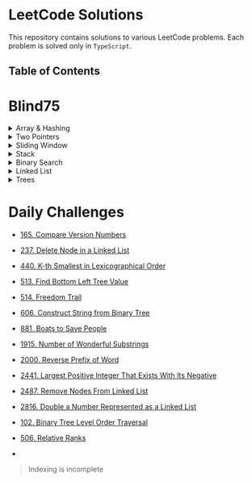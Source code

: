 # LeetCode Solutions

This repository contains solutions to various LeetCode problems. Each problem is solved only in `TypeScript`.

## Table of Contents

# Blind75

<details>

<summary> Array & Hashing </summary>

- [1. Two sum](./Problems/Blind%2075/Arrays%20%26%20Hashing/1.%20Two%20Sum.md)

- [49. Group Anagrams](./Problems/Blind%2075/Arrays%20%26%20Hashing/49.%20Group%20Anagrams.md)
- [347. Top K Frequent Elements](./Problems/Blind%2075/Arrays%20%26%20Hashing/347.%20Top%20K%20Frequent%20Elements.md)
- [128. Longest Consecutive Sequence](./Problems//Blind%2075/Arrays%20%26%20Hashing/128.%20Longest%20Consecutive%20Sequence.md)
- [217. Contains Duplicate](./Problems/Blind%2075/Arrays%20%26%20Hashing/217.%20Contains%20Duplicate.md)
- [238. Product of Array Except Self](./Problems/Blind%2075/Arrays%20%26%20Hashing/238.%20Product%20of%20Array%20Except%20Self.md)
- [242. Valid Anagram](./Problems/Blind%2075/Arrays%20%26%20Hashing/242.%20Valid%20Anagram.md)
</details>

<details>
<summary> Two Pointers </summary>

- [11. Container With Most Water](./Problems/Blind%2075/Two%20Pointers/11.%20Container%20With%20Most%20Water.md)

- [15. 3Sum](./Problems/Blind%2075/Two%20Pointers/15.%203Sum.md)
- [125. Valid Palindrome](./Problems/Blind%2075/Two%20Pointers/125.%20Valid%20Palindrome.md)

</details>

<details>
<summary> Sliding Window </summary>

- [3. Longest Substring Without Repeating Characters](./Problems/Blind%2075/Sliding%20Window/3.%20Longest%20Substring%20Without%20Repeating%20Characters.md)

- [76. Minimum Window Substring](./Problems/Blind%2075/Sliding%20Window/76.%20Minimum%20Window%20Substring.md)
- [121. Best Time to Buy and Sell Stock](./Problems/Blind%2075/Sliding%20Window/121.%20Best%20Time%20to%20Buy%20and%20Sell%20Stock.md)
- [424. Longest Repeating Character Replacement](./Problems/Blind%2075/Sliding%20Window/424.%20Longest%20Repeating%20Character%20Replacement.md)

</details>

<details>
<summary> Stack </summary>

- [20. Valid Parentheses](./Problems/Blind%2075/Stack/20.%20Valid%20Parentheses.md)

</details>

<details>
<summary> Binary Search </summary>

- [33. Search in Rotated Sorted Array](./Problems/Blind%2075/Binary%20Search/33.%20Search%20in%20Rotated%20Sorted%20Array.md)

- [153. Find Minimum in Rotated Sorted Array](./Problems/Blind%2075/Binary%20Search/153.%20Find%20Minimum%20in%20Rotated%20Sorted%20Array.md)

</details>

<details>
<summary> Linked List </summary>

- [19. Remove Nth Node From End of List](./Problems/Blind%2075/Linked%20List/19.%20Remove%20Nth%20Node%20From%20End%20of%20List.md)

- [21. Merge Two Sorted Lists](./Problems/Blind%2075/Linked%20List/21.%20Merge%20Two%20Sorted%20Lists.md)
- [23. Merge k Sorted Lists](./Problems/Blind%2075/Linked%20List/23.%20Merge%20k%20Sorted%20Lists.md)
- [141. Linked List Cycle](./Problems/Blind%2075/Linked%20List/141.%20Linked%20List%20Cycle.md)
- [143. Reorder List](./Problems/Blind%2075/Linked%20List/143.%20Reorder%20List.md)
- [206. Reverse Linked List](./Problems/Blind%2075/Linked%20List/206.%20Reverse%20Linked%20List.md)


</details>

<details>
<summary> Trees </summary>

- [100. Same Tree](./Problems/Blind%2075/Trees/100.%20Same%20Tree.md)
- [104. Maximum Depth of Binary Tree](./Problems/Blind%2075/Trees/104.%20Maximum%20Depth%20of%20Binary%20Tree.md)
- [226. Invert Binary Tree](./Problems/Blind%2075/Trees/226.%20Invert%20Binary%20Tree.md)
- [235. Lowest Common Ancestor of a Binary Search Tree](./Problems/Blind%2075/Trees/235.%20Lowest%20Common%20Ancestor%20of%20a%20Binary%20Search%20Tree.md)
- [572. Subtree of Another Tree](./Problems/Blind%2075/Trees/572.%20Subtree%20of%20Another%20Tree.md)
- [102. Binary Tree Level Order Traversal](./Problems/Blind%2075/Trees/105.%20Construct%20Binary%20Tree%20Level%20Order%20Traversal.md)
- [98. Validate Binary Search Tree](./Problems/Blind%2075/Trees/98.%20Validate%20Binary%20Search%Tree.md)
- [230. Kth Smallest Element in a BST](./Problems/Blind%2075/Trees/230.%20Kth%20Smallest%20Element%20in%20a%20BST.md)
- [105. Construct Binary Tree from Preorder and Inorder Traversal](./Problems/Blind%2075/Trees/105.%20Construct%20Binary%20Tree%20from%20Preorder%20and%20Inorder%20Traversal.md)
- [124. Binary Tree Maximum Path Sum](./Problems/Blind%2075/Trees/124.%20Binary%20Tree%20Maximum%20Path%20Sum.md)
- [297. Serialize and Deserialize Binary Tree](./Problems/Blind%2075/Trees/297.%20Serialize%20and%20Deserialize%20Binary%20Tree.md)


</details>


# Daily Challenges

- [165. Compare Version Numbers](./Problems/Daily%20Challenges/165.%20Compare%20Version%20Numbers.md)
  
- [237. Delete Node in a Linked List](./Problems/Daily%20Challenges/237.%20Delete%20Node%20in%20a%20Linked%20List.md)
- [440. K-th Smallest in Lexicographical Order](./Problems/Daily%20Challenges/440.%20K-th%20Smallest%20in%20Lexicographical%20Order.md)
- [513. Find Bottom Left Tree Value](./Problems/Daily%20Challenges/513.%20Find%20Bottom%20Left%20Tree%20Value.md)
- [514. Freedom Trail](./Problems/Daily%20Challenges/514.%20Freedom%20Trail.md)
- [606. Construct String from Binary Tree](./Problems/Daily%20Challenges/606.%20Construct%20String%20from%20Binary%20Tree.md)
- [881. Boats to Save People](./Problems/Daily%20Challenges/881.%20Boats%20to%20Save%20People.md)
- [1915. Number of Wonderful Substrings](./Problems/Daily%20Challenges/1915.%20Number%20of%20Wonderful%20Substrings.md)
- [2000. Reverse Prefix of Word](./Problems/Daily%20Challenges/2000.%20Reverse%20Prefix%20of%20Word.md)
- [2441. Largest Positive Integer That Exists With Its Negative](./Problems/Daily%20Challenges/2441.%20Largest%20Positive%20Integer%20That%20Exists%20With%20Its%20Negative.md)
- [2487. Remove Nodes From Linked List](./Problems/Daily%20Challenges/2487.%20Remove%20Nodes%20From%20Linked%20List.md)
- [2816. Double a Number Represented as a Linked List](./Problems/Daily%20Challenges/2816.%20Double%20a%20Number%20Represented%20as%20a%20Linked%20List.md)
- [102. Binary Tree Level Order Traversal](./Problems/Daily%20Challenges/102.%20Binary%20Tree%20Level%20Order%20Traversal.md)
- [506. Relative Ranks](./Problems/Daily%20Challenges/506.%20Relative%20Ranks.md)
- 

> Indexing is incomplete


<!-- ## Contributing

Contributions are welcome! Feel free to submit a pull request with your solutions to add them to this repository. -->
